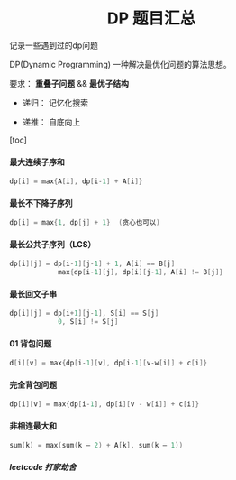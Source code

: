 # <center> DP 题目汇总 </center>

记录一些遇到过的dp问题



DP(Dynamic Programming) 一种解决最优化问题的算法思想。

要求： **重叠子问题** && **最优子结构**



- 递归： 记忆化搜索

- 递推： 自底向上





[toc]



#### 最大连续子序和

```c
dp[i] = max{A[i], dp[i-1] + A[i]}
```



#### 最长不下降子序列

```c
dp[i] = max{1, dp[j] + 1}  (贪心也可以)
```



#### 最长公共子序列（LCS）

```c
dp[i][j] = dp[i-1][j-1] + 1, A[i] == B[j]
    		max{dp[i-1][j], dp[i][j-1], A[i] != B[j]}
```



#### 最长回文子串

```c
dp[i][j] = dp[i+1][j-1], S[i] == S[j]
    		0, S[i] != S[j]
```



#### 01 背包问题

```c
d[i][v] = max{dp[i-1][v], dp[i-1][v-w[i]] + c[i]}
```



#### 完全背包问题

```c
dp[i][v] = max{dp[i-1], dp[i][v - w[i]] + c[i]}
```



#### 非相连最大和

```c
sum(k) = max(sum(k – 2) + A[k], sum(k – 1))
```

##### leetcode 打家劫舍
